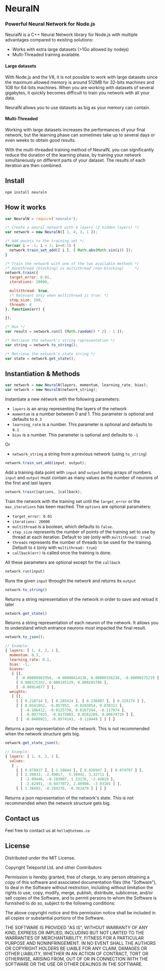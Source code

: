 # NeuralN
### Powerful Neural Network for Node.js

NeuralN is a C++ Neural Network library for Node.js with multiple advantages
compared to existing solutions:
  - Works with extra large datasets (>1Go allowed by nodejs)
  - Multi-Threaded training available.

#### Large datasets

With Node.js and the V8, it is not possible to work with large datasets since
the maximum allowed memory is around 512MB for 32-bits machines and 1GB for
64-bits machines. When you are working with datasets of several gigabytes, it
quickly becomes difficult to train you network with all your data.

NeuralN allows you to use datasets as big as your memory can contain.

#### Multi-Threaded

Working with large datasets increases the performances of your final network,
but the learning phase can sometimes take up to several days or even weeks to
obtain good results.

With the multi-threaded training method of NeuralN, you can significantly reduce
the duration of the learning phase, by training your network simultaneously on
different parts of your dataset. The results of each iteration are then combined.

## Install

```
npm install neuraln
```

## How it works

```javascript
var NeuralN = require('neuraln');

/* Create a neural network with 4 layers (2 hidden layers) */
var network = new NeuralN([ 1, 4, 3, 1 ]);

/* Add points to the training set */
for(var i = -1; i < 1; i+=0.1) {
  network.train_set_add([ i ], [ Math.abs(Math.sin(i)) ]);
}

/* Train the network with one of the two available methods */
/* monothread (blocking) vs multithread (non-blocking)     */
network.train({
  target_error: 0.01,
  iterations: 20000,

  multithread: true,
  /* Relevant only when multithread is true: */
  step_size: 100,
  threads: 4
}, function(err) {

});

/* Run */
var result = network.run([ (Math.random() * 2) - 1 ]);

/* Retrieve the network's string representation */
var string = network.to_string();

/* Retrieve the network's state string */
var state = network.get_state();
```

## Instantiation & Methods

```javascript
var network = new NeuralN(layers, momentum, learning_rate, bias);
var network = new NeuralN(network_string);
```

Instantiate a new network with the following parameters:
- `layers` is an array representing the layers of the network
- `momentum` is a number between 0 and 1. This parameter is optional and defaults to `0.3`
- `learning_rate` is a number. This parameter is optional and defaults to `0.1`
- `bias` is a number. This parameter is optional and defaults to `-1`

Or

- `network_string` a string from a previous network (using `to_string`)

```javascript
network.train_set_add(input, output);
```

Add a training data point with `input` and `output` being arrays of numbers.
`input` and `output` must contain as many values as the number of neurons of the
first and last layers

```javascript
network.train([options, ]callback);
```

Train the network with the training set until the `target_error` or the
`max_iterations` has been reached. The `options` are optional parameters:
- `target_error: 0.01`
- `iterations: 20000`
- `multithread` is a boolean, which defaults to `false`.
- `step_size` represents the number of points of the training set to use by
thread at each iteration. Default to `100` (only with `multithread: true`)
- `threads` represents the number of threads to be used for the training.
Default to `4`  (only with `multithread: true`)
- `callback(err)` is called once the training is done.

All these parameters are optional except for the `callback`

```javascript
network.run(input)
```

Runs the given `input` throught the network and returns its `output`

```javascript
network.to_string()
```

Returns a string representation of the network in order to save and reload it
later

```javascript
network.get_state()
```

Returns a string representation of each neuron of the network. It allows you to
understand which entrance neurons most impacted the final result.

```javascript
network.to_json();

// Example:
{ layers: [ 1, 4, 3, 1 ],
  momentum: 0.3,
  learning_rate: 0.1,
  bias: -1,
  biases:
   [ [],
     [ -0.00000901958, -0.00000414136, 0.00000156238, -0.00000275219 ],
     [ 0.000125352, 0.000145129, 0.000285706 ],
     [ -0.00914877 ] ],
  weights:
   [ [],
     [ [ 0.218714 ], [ 0.285424 ], [ 0.236087 ], [ 0.329174 ] ],
     [ [ 0.0541952, -0.057953, -0.0293854, 0.030311 ],
       [ -0.106412, -0.0125738, 0.0167244, -0.117874 ],
       [ -0.0977025, -0.0275803, 0.0262269, 0.00674729 ] ],
     [ [ -0.0480921, -0.0574143, -0.118449 ] ] ] }
```

Returns a json representation of the network. This is not recommended when the
network structure gets big.

```javascript
network.get_state_json();

// Example:
{ layers: [ 1, 4, 3, 1 ],
  values:
   [ ,
     [ [ 0.978927 ], [ 1.10844 ], [ 0.926947 ], [ 0.974797 ] ],
     [ [ 2.39933, -2.49017, -5.58942, 3.32711 ],
       [ -2.09446, -0.193907, 1.53176, -2.44019 ],
       [ -2.62491, -0.0477072, 2.40908, -3.03165 ] ],
     [ [ 1.38492, -0.294276, -0.362479 ] ] ] }
```

Returns a json representation of the network's state. This is not recommended
when the network structure gets big.

## Contact us

Feel free to contact us at `hello@totems.co`

## License

Distributed under the MIT License.

Copyright Teleportd Ltd. and other Contributors

Permission is hereby granted, free of charge, to any person obtaining a copy of this software and associated documentation files (the "Software"), to deal in the Software without restriction, including without limitation the rights to use, copy, modify, merge, publish, distribute, sublicense, and/or sell copies of the Software, and to permit persons to whom the Software is furnished to do so, subject to the following conditions:

The above copyright notice and this permission notice shall be included in all copies or substantial portions of the Software.

THE SOFTWARE IS PROVIDED "AS IS", WITHOUT WARRANTY OF ANY KIND, EXPRESS OR IMPLIED, INCLUDING BUT NOT LIMITED TO THE WARRANTIES OF MERCHANTABILITY, FITNESS FOR A PARTICULAR PURPOSE AND NONINFRINGEMENT. IN NO EVENT SHALL THE AUTHORS OR COPYRIGHT HOLDERS BE LIABLE FOR ANY CLAIM, DAMAGES OR OTHER LIABILITY, WHETHER IN AN ACTION OF CONTRACT, TORT OR OTHERWISE, ARISING FROM, OUT OF OR IN CONNECTION WITH THE SOFTWARE OR THE USE OR OTHER DEALINGS IN THE SOFTWARE.